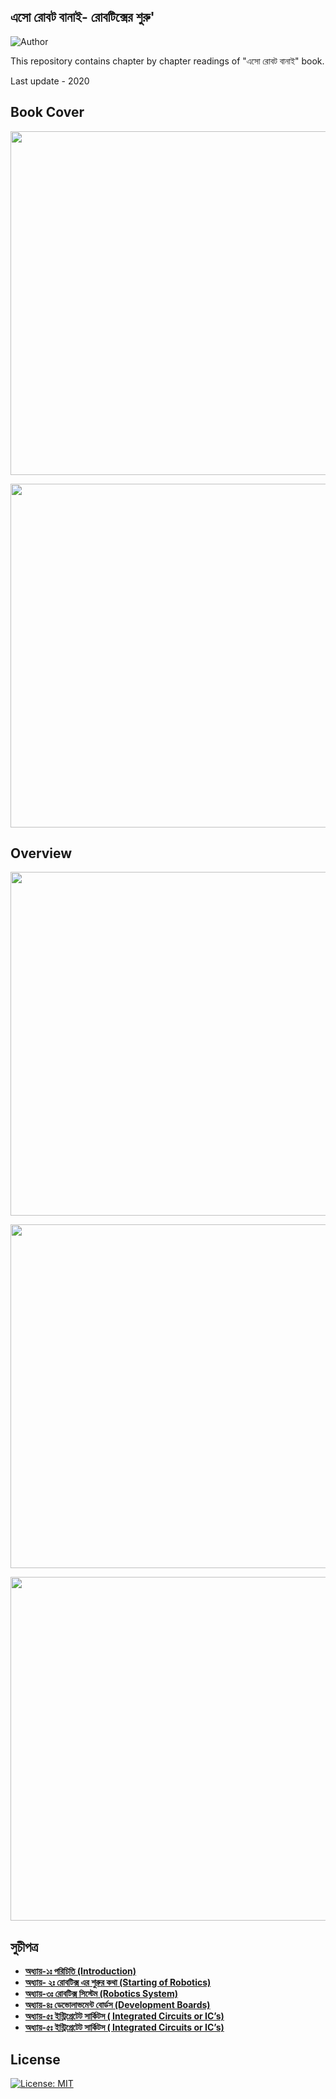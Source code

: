 ## এসো রোবট বানাই- রোবটিক্সের শুরু'
![Author](https://img.shields.io/badge/author-aaneloy-blue) 

This repository contains chapter by chapter readings of "এসো রোবট বানাই" book. 

Last update - 2020

## Book Cover

<p align="center">
  <img width="5000" height="550" src="https://github.com/NeloyNSU/Esho-Robot-Banai/blob/master/Images/ESO-ROBOT-BANAI-m-Cover-08_Page_01.jpg">
</p>

<p align="center">
  <img width="5000" height="550" src="https://github.com/NeloyNSU/Esho-Robot-Banai/blob/master/Images/ESO-ROBOT-BANAI-m-Cover-08_Page_10.jpg">
</p>

## Overview
<p align="center">
  <img width="3000" height="550" src="https://github.com/NeloyNSU/Esho-Robot-Banai/blob/master/Images/ESO-ROBOT-BANAI-m-Cover-08_Page_03.jpg">
</p>

<p align="center">
  <img width="3000" height="550" src="https://github.com/NeloyNSU/Esho-Robot-Banai/blob/master/Images/ESO-ROBOT-BANAI-m-Cover-08_Page_04.jpg">
</p>

<p align="center">
  <img width="3000" height="550" src="https://github.com/NeloyNSU/Esho-Robot-Banai/blob/master/Images/ESO-ROBOT-BANAI-m-Cover-08_Page_07.jpg">
</p>

## সুচীপত্র 

- **[অধ্যায়-১ঃ পরিচিতি (Introduction)](https://github.com/NeloyNSU/Esho-Robot-Banai/blob/master/Chapter%201/Ch_1.md)**
- **[অধ্যায়- ২ঃ রোবটিক্স এর শুরুর কথা (Starting of Robotics)](https://github.com/NeloyNSU/Esho-Robot-Banai/blob/master/Chapter%202/Ch_2.md)**
- **[অধ্যায়-৩ঃ রোবটিক্স সিস্টেম (Robotics System)](https://github.com/NeloyNSU/Esho-Robot-Banai/blob/master/Chapter%203/Ch_3.md)**
- **[অধ্যায়-৪ঃ ডেভোলাভমেন্ট বোর্ডস (Development Boards)](https://github.com/NeloyNSU/Esho-Robot-Banai/blob/master/Chapter%204/Ch_4.md)**
- **[অধ্যায়-৫ঃ ইন্ট্রিগ্রেটেট সার্কিটস ( Integrated Circuits or IC’s)](https://github.com/NeloyNSU/Esho-Robot-Banai/blob/master/Chapter%205/Ch_5.md)**
- **[অধ্যায়-৫ঃ ইন্ট্রিগ্রেটেট সার্কিটস ( Integrated Circuits or IC’s)](https://github.com/NeloyNSU/Esho-Robot-Banai/blob/master/Chapter%205/Ch_5.md)**

## License
[![License: MIT](https://img.shields.io/badge/License-MIT-yellow.svg)](https://opensource.org/licenses/MIT)
